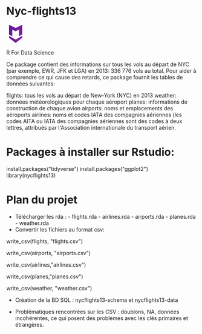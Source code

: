 # Nyc-flights13

![alt text](https://github.com/adam-p/markdown-here/raw/master/src/common/images/icon48.png "Logo Title Text 1")

R For Data Science

Ce package contient des informations sur tous les vols au départ de NYC (par exemple, EWR, JFK et LGA) en 2013: 336 776 vols au total. 
Pour aider à comprendre ce qui cause des retards, ce package fournit les tables de données suivantes:

flights: tous les vols au départ de New-York (NYC) en 2013
weather: données météorologiques pour chaque aéroport
planes:  informations de construction de chaque avion
airports: noms et emplacements des aéroports
airlines: noms et codes IATA des compagnies aériennes (les codes AITA ou IATA des compagnies aériennes sont des codes à deux lettres, attribués par l'Association internationale du transport aérien.

# Packages à installer sur Rstudio:

install.packages("tidyverse")
install.packages("ggplot2")
library(nycflights13)

# Plan du projet

- Télécharger les rda :
        - flights.rda
        - airlines.rda
        - airports.rda
        - planes.rda
        - weather.rda
- Convertir les fichiers au format csv:

write_csv(flights, "flights.csv")

write_csv(airports, "airports.csv")

write_csv(airlines,"airlines.csv")

write_csv(planes,"planes.csv")

write_csv(weather, "weather.csv")


- Création de la BD SQL : nycflights13-schema et nycflights13-data

- Problématiques rencontrées sur les CSV : doublons, NA, données incohérentes, ce qui posent des problèmes avec les clés primaires et étrangères.
